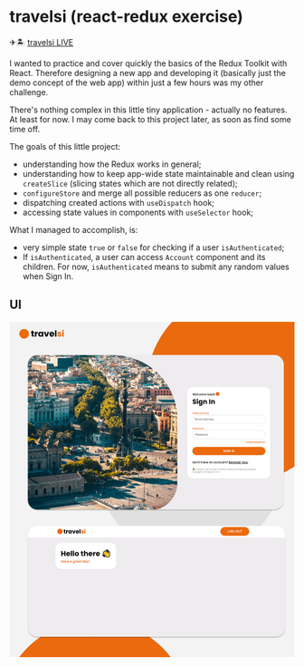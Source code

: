 # travelsi (react-redux exercise)

✈🏝 [travelsi LIVE](travelsi-demo.netlify.app)

I wanted to practice and cover quickly the basics of the Redux Toolkit with React. Therefore designing a new app and developing it (basically just the demo concept of the web app) within just a few hours was my other challenge.

There's nothing complex in this little tiny application - actually no features. At least for now. I may come back to this project later, as soon as find some time off.

The goals of this little project:

- understanding how the Redux works in general;
- understanding how to keep app-wide state maintainable and clean using `createSlice` (slicing states which are not directly related);
- `configureStore` and merge all possible reducers as one `reducer`;
- dispatching created actions with `useDispatch` hook;
- accessing state values in components with `useSelector` hook;

What I managed to accomplish, is:

- very simple state `true` or `false` for checking if a user `isAuthenticated`;
- If `isAuthenticated`, a user can access `Account` component and its children. For now, `isAuthenticated` means to submit any random values when Sign In.

## UI

<p align="center"><img src="/src/assets/img/travelsi-ui.png"></p>
